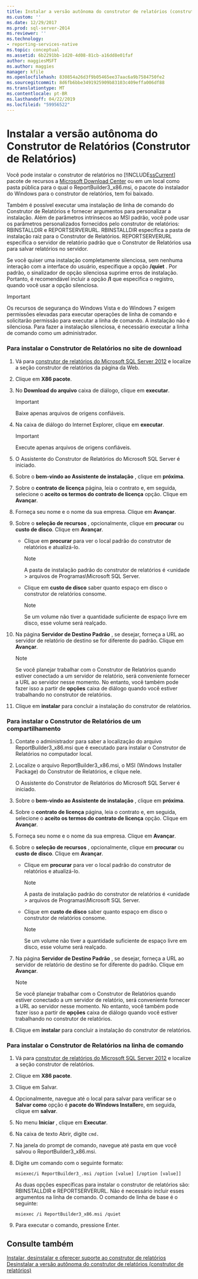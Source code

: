 ```yaml
---
title: Instalar a versão autônoma do construtor de relatórios (construtor de relatórios) | Microsoft Docs
ms.custom: ''
ms.date: 12/29/2017
ms.prod: sql-server-2014
ms.reviewer: ''
ms.technology:
- reporting-services-native
ms.topic: conceptual
ms.assetid: 6b2291bb-1d20-4d08-81cb-a16dd8e01faf
author: maggiesMSFT
ms.author: maggies
manager: kfile
ms.openlocfilehash: 830854a26d3f9b05465ee37aac6a9b7584750fe2
ms.sourcegitcommit: 8d6fb6bbe3491925909b83103c409effa006df88
ms.translationtype: MT
ms.contentlocale: pt-BR
ms.lasthandoff: 04/22/2019
ms.locfileid: "59956522"
---
```

# <a name="install-the-stand-alone-version-of-report-builder-report-builder"></a>Instalar a versão autônoma do Construtor de Relatórios (Construtor de Relatórios)
  Você pode instalar o construtor de relatórios no [!INCLUDE[ssCurrent](../../includes/sscurrent-md.md)] pacote de recursos a [Microsoft Download Center](https://go.microsoft.com/fwlink/?LinkID=168472) ou em um local como pasta pública para o qual o ReportBuilder3_x86.msi, o pacote do instalador do Windows para o construtor de relatórios, tem foi baixado.  
  
 Também é possível executar uma instalação de linha de comando do Construtor de Relatórios e fornecer argumentos para personalizar a instalação. Além de parâmetros intrínsecos ao MSI padrão, você pode usar os parâmetros personalizados fornecidos pelo construtor de relatórios: RBINSTALLDIR e REPORTSERVERURL. RBINSTALLDIR especifica a pasta de instalação raiz para o Construtor de Relatórios. REPORTSERVERURL especifica o servidor de relatório padrão que o Construtor de Relatórios usa para salvar relatórios no servidor.  
  
 Se você quiser uma instalação completamente silenciosa, sem nenhuma interação com a interface do usuário, especifique a opção **/quiet** . Por padrão, o sinalizador de opção silenciosa suprime erros de instalação. Portanto, é recomendável incluir a opção **/l** que especifica o registro, quando você usar a opção silenciosa.  
  
> [!IMPORTANT]  
>  Os recursos de segurança do Windows Vista e do Windows 7 exigem permissões elevadas para executar operações de linha de comando e solicitarão permissão para executar a linha de comando. A instalação não é silenciosa. Para fazer a instalação silenciosa, é necessário executar a linha de comando como um administrador.  
  
### <a name="to-install-report-builder-from-the-download-site"></a>Para instalar o Construtor de Relatórios no site de download  
  
1.  Vá para [construtor de relatórios do Microsoft SQL Server 2012](https://go.microsoft.com/fwlink/?LinkID=219138) e localize a seção construtor de relatórios da página da Web.  
  
2.  Clique em **X86 pacote**.  
  
3.  No **Download do arquivo** caixa de diálogo, clique em **executar**.  
  
    > [!IMPORTANT]  
    >  Baixe apenas arquivos de origens confiáveis.  
  
4.  Na caixa de diálogo do Internet Explorer, clique em **executar**.  
  
    > [!IMPORTANT]  
    >  Execute apenas arquivos de origens confiáveis.  
  
5.  O Assistente do Construtor de Relatórios do Microsoft SQL Server é iniciado.  
  
6.  Sobre o **bem-vindo ao Assistente de instalação** , clique em **próxima**.  
  
7.  Sobre o **contrato de licença** página, leia o contrato e, em seguida, selecione o **aceito os termos do contrato de licença** opção. Clique em **Avançar**.  
  
8.  Forneça seu nome e o nome da sua empresa. Clique em **Avançar**.  
  
9. Sobre o **seleção de recursos** , opcionalmente, clique em **procurar** ou **custo de disco**. Clique em **Avançar**.  
  
    -   Clique em **procurar** para ver o local padrão do construtor de relatórios e atualizá-lo.  
  
        > [!NOTE]  
        >  A pasta de instalação padrão do construtor de relatórios é \<unidade > arquivos de Programas\Microsoft SQL Server.  
  
    -   Clique em **custo de disco** saber quanto espaço em disco o construtor de relatórios consome.  
  
        > [!NOTE]  
        >  Se um volume não tiver a quantidade suficiente de espaço livre em disco, esse volume será realçado.  
  
10. Na página **Servidor de Destino Padrão** , se desejar, forneça a URL ao servidor de relatório de destino se for diferente do padrão. Clique em **Avançar**.  
  
    > [!NOTE]  
    >  Se você planejar trabalhar com o Construtor de Relatórios quando estiver conectado a um servidor de relatório, será conveniente fornecer a URL ao servidor nesse momento. No entanto, você também pode fazer isso a partir de **opções** caixa de diálogo quando você estiver trabalhando no construtor de relatórios.  
  
11. Clique em **instalar** para concluir a instalação do construtor de relatórios.  
  
### <a name="to-install-report-builder-from-a-share"></a>Para instalar o Construtor de Relatórios de um compartilhamento  
  
1.  Contate o administrador para saber a localização do arquivo ReportBuilder3_x86.msi que é executado para instalar o Construtor de Relatórios no computador local.  
  
2.  Localize o arquivo ReportBuilder3_x86.msi, o MSI (Windows Installer Package) do Construtor de Relatórios, e clique nele.  
  
     O Assistente do Construtor de Relatórios do Microsoft SQL Server é iniciado.  
  
3.  Sobre o **bem-vindo ao Assistente de instalação** , clique em **próxima**.  
  
4.  Sobre o **contrato de licença** página, leia o contrato e, em seguida, selecione o **aceito os termos do contrato de licença** opção. Clique em **Avançar**.  
  
5.  Forneça seu nome e o nome da sua empresa. Clique em **Avançar**.  
  
6.  Sobre o **seleção de recursos** , opcionalmente, clique em **procurar** ou **custo de disco**. Clique em **Avançar**.  
  
    -   Clique em **procurar** para ver o local padrão do construtor de relatórios e atualizá-lo.  
  
        > [!NOTE]  
        >  A pasta de instalação padrão do construtor de relatórios é \<unidade > arquivos de Programas\Microsoft SQL Server.  
  
    -   Clique em **custo de disco** saber quanto espaço em disco o construtor de relatórios consome.  
  
        > [!NOTE]  
        >  Se um volume não tiver a quantidade suficiente de espaço livre em disco, esse volume será realçado.  
  
7.  Na página **Servidor de Destino Padrão** , se desejar, forneça a URL ao servidor de relatório de destino se for diferente do padrão. Clique em **Avançar**.  
  
    > [!NOTE]  
    >  Se você planejar trabalhar com o Construtor de Relatórios quando estiver conectado a um servidor de relatório, será conveniente fornecer a URL ao servidor nesse momento. No entanto, você também pode fazer isso a partir de **opções** caixa de diálogo quando você estiver trabalhando no construtor de relatórios.  
  
8.  Clique em **instalar** para concluir a instalação do construtor de relatórios.  
  
### <a name="to-install-report-builder-from-the-command-line"></a>Para instalar o Construtor de Relatórios na linha de comando  
  
1.  Vá para [construtor de relatórios do Microsoft SQL Server 2012](https://go.microsoft.com/fwlink/?LinkID=219138) e localize a seção construtor de relatórios.  
  
2.  Clique em **X86 pacote**.  
  
3.  Clique em Salvar.  
  
4.  Opcionalmente, navegue até o local para salvar para verificar se o **Salvar como** opção é **pacote do Windows Installer**e, em seguida, clique em **salvar**.  
  
5.  No menu **Iniciar** , clique em **Executar**.  
  
6.  Na caixa de texto Abrir, digite `cmd.`  
  
7.  Na janela do prompt de comando, navegue até pasta em que você salvou o ReportBuilder3_x86.msi.  
  
8.  Digite um comando com o seguinte formato:  
  
     `msiexec/i ReportBuilder3_.msi /option [value] [/option [value]]`  
  
     As duas opções específicas para instalar o construtor de relatórios são: RBINSTALLDIR e REPORTSERVERURL. Não é necessário incluir esses argumentos na linha de comando. O comando de linha de base é o seguinte:  
  
     `msiexec /i ReportBuilder3_x86.msi /quiet`  
  
9. Para executar o comando, pressione Enter.  
  
## <a name="see-also"></a>Consulte também  
 [Instalar, desinstalar e oferecer suporte ao construtor de relatórios](../install-uninstall-and-report-builder-support.md)   
 [Desinstalar a versão autônoma do construtor de relatórios &#40;construtor de relatórios&#41;](install-report-builder.md)  
  
  
